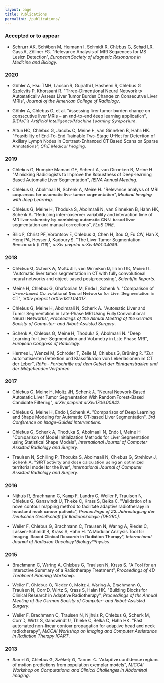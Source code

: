 ```yaml
---
layout: page
title: Publications
permalink: /publications/
---
```


### Accepted or to appear

- Schnurr AK, Schöben M, Hermann I, Schmidt R, Chlebus G, Schad LR, Gass A, Zöllner FG. "Relevance Analysis of MRI Sequences for MS Lesion Detection",
*European Society of Magnetic Resonance in Medicine and Biology*.

### 2020

- Göhler A, Hsu TMH, Lacson R, Gujrathi I, Hashemi R, Chlebus G, Szolovits P, Khorasani R.
 "Three-Dimensional Neural Network to Automatically Assess Liver Tumor Burden
Change on Consecutive Liver MRIs", *Journal of the American College of Radiology*.

- Göhler A, Chlebus G, et al. "Assessing liver tumor burden change on consecutive liver MRIs –
an end-to-end deep learning application", *BIDMC’s Artificial Intelligence/Machine Learning Symposium*.

- Altun HC, Chlebus G, Jacobs C, Meine H, van Ginneken B, Hahn HK. "Feasibility of End-To-End Trainable Two-Stage U-Net for Detection of Axillary Lymph Nodes in Contrast-Enhanced CT Based Scans on Sparse Annotations", *SPIE Medical Imaging*.

### 2019

- Chlebus G, Humpire Mamani GE, Schenk A, van Ginneken B, Meine H. "Mimicking Radiologists to Improve the Robustness of Deep-learning Based Automatic Liver Segmentation", *RSNA Annual Meeting*.

- Chlebus G, Abolmaali N, Schenk A, Meine H. "Relevance analysis of MRI sequences for automatic
  liver tumor segmentation", *Medical Imaging with Deep Learning*.

- Chlebus G, Meine H, Thoduka S, Abolmaali N, van Ginneken B, Hahn HK, Schenk A. "Reducing
  inter-observer variability and interaction time of MR liver volumetry by combining automatic
  CNN-based liver segmentation and manual corrections", *PLoS ONE*.

- Bilic P, Christ PF, Vorontsov E, Chlebus G, Chen H, Dou Q, Fu CW, Han X, Heng PA, Hesser J,
  Kadoury S. "The Liver Tumor Segmentation Benchmark (LiTS)", *arXiv preprint arXiv:1901.04056*.

### 2018

- Chlebus G, Schenk A, Moltz JH, van Ginneken B, Hahn HK, Meine H. "Automatic liver tumor
  segmentation in CT with fully convolutional neural networks and object-based
  postprocessing", *Scientific Reports*.

- Meine H, Chlebus G, Ghafoorian M, Endo I, Schenk A. "Comparison of U-net-based
  Convolutional Neural Networks for Liver Segmentation in CT", *arXiv preprint arXiv:1810.04017*.

- Chlebus G, Meine H, Abolmaali N, Schenk A. "Automatic Liver and Tumor Segmentation in Late-Phase
  MRI Using Fully Convolutional Neural Networks", *Proceedings of the Annual Meeting of the German
  Society of Computer- and Robot-Assisted Surgery*.

- Schenk A, Chlebus G, Meine H, Thoduka S, Abolmaali N. "Deep Learning for Liver Segmentation and
  Volumetry in Late Phase MRI", *European Congress of Radiology*.

- Hermes L, Wenzel M, Schröder T, Zeile M, Chlebus G, Brüning R. "Zur automatisierten Detektion und
  Klassifikation von Leberläsionen im CT der Leber", *RöFo - Fortschritte auf dem Gebiet der
  Röntgenstrahlen und der bildgebenden Verfahren*.

### 2017

- Chlebus G, Meine H, Moltz JH, Schenk A. "Neural Network-Based Automatic Liver Tumor Segmentation
  With Random Forest-Based Candidate Filtering", *arXiv preprint arXiv:1706.00842*.

- Chlebus G, Meine H, Endo I, Schenk A. "Comparison of Deep Learning and Shape Modeling
  for Automatic CT-based Liver Segmentation", *3rd Conference on Image-Guided
  Interventions*.


- Chlebus G, Schenk A, Thoduka S, Abolmaali N, Endo I, Meine H. "Comparison of Model
  Initialization Methods for Liver Segmentation using Statistical Shape Models",
  *International Journal of Computer Assisted Radiology and Surgery*.

- Traulsen N, Schilling P, Thoduka S, Abolmaali N, Chlebus G, Strehlow J, Schenk A. "SIRT activity
  and dose calculation using an optimized territorial model for the liver", *International Journal
  of Computer Assisted Radiology and Surgery*.

### 2016

- Nijhuis R, Brachmann C, Kamp F, Landry G, Weiler F, Traulsen N, Chlebus G, Ganswindt U, Thieke C,
  Krass S, Belka C. "Validation of a novel contour mapping method to facilitate adaptive
  radiotherapy in head and neck cancer patients", *Proceedings of 22. Jahrestagung der Deutschen
  Gesellschaft für Radioonkologie (DEGRO)*.

- Weiler F, Chlebus G, Brachmann C, Traulsen N, Waring A, Rieder C, Lassen-Schmidt B, Krass S, Hahn
  H. "A Modular Analysis Tool for Imaging-Based Clinical Research in Radiation Therapy",
  *International Journal of Radiation Oncology\*Biology\*Physics*.

### 2015

- Brachmann C, Waring A, Chlebus G, Traulsen N, Krass S. "A Tool for an Interactive Summary of a
  Radiotherapy Treatment", *Proceedings of 4D Treatment Planning Workshop*.

- Weiler F, Chlebus G, Rieder C, Moltz J, Waring A, Brachmann C, Traulsen N, Corr D, Wirtz S, Krass
  S, Hahn HK. "Building Blocks for Clinical Research in Adaptive Radiotherapy", *Proceedings of the
  Annual Meeting of the German Society of Computer- and Robot-Assisted Surgery*.

- Weiler F, Brachmann C, Traulsen N, Nijhuis R, Chlebus G, Schenk M, Corr D, Wirtz S, Ganswindt U,
  Thieke C, Belka C, Hahn HK. "Fast automated non-linear contour propagation for adaptive head and
  neck radiotherapy", *MICCAI Workshop on Imaging and Computer Assistance in Radiation Therapy
  ICART*.

### 2013

- Samei G, Chlebus G, Székely G, Tanner C. "Adaptive confidence regions of motion predictions from
  population exemplar models", *MICCAI Workshop on Computational and Clinical Challenges in
  Abdominal Imaging*.
